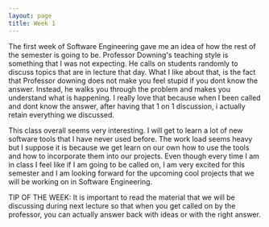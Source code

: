 ```yaml
---
layout: page
title: Week 1
---
```


The first week of Software Engineering gave me an idea of how the rest of the semester is going to be. Professor Downing's teaching style is something that I was not expecting. He calls on students randomly to discuss topics that are in lecture that day. What I like about that, is the fact that Professor downing does not make you feel stupid if you dont know the answer. Instead, he walks you through the problem and makes you understand what is happening. I really love that because when I been called and dont know the answer, after having that 1 on 1 discussion, i actually retain everything we discussed.    

This class overall seems very interesting. I will get to learn a lot of new software tools that I have never used before. The work load seems heavy but I suppose it is because we get learn on our own how to use the tools and how to incorporate them into our projects. Even though every time I am in class I feel like if I am going to be called on, I am very excited for this semester and I am looking forward for the upcoming cool projects that we will be working on in Software Engineering.

TIP OF THE WEEK: It is important to read the material that we will be discussing during next lecture so that when you get called on by the professor, you can actually answer back with ideas or with the right answer.  
